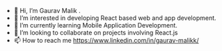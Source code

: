 - 👋 Hi, I’m Gaurav Malik .
- 👀 I’m interested in developing React based web and app development.
- 🌱 I’m currently learning Mobile Application Development.
- 💞️ I’m looking to collaborate on projects involving React.js
- 📫 How to reach me https://www.linkedin.com/in/gaurav-malikk/

<!---
gmalik83/gmalik83 is a ✨ special ✨ repository because its `README.md` (this file) appears on your GitHub profile.
You can click the Preview link to take a look at your changes.
--->
